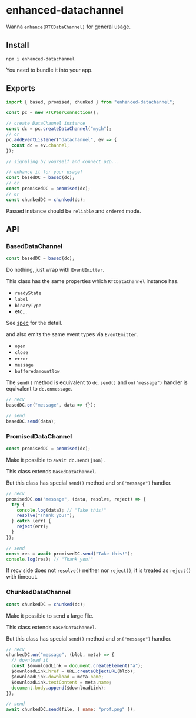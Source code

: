 # enhanced-datachannel

Wanna `enhance(RTCDataChannel)` for general usage.

## Install

```
npm i enhanced-datachannel
```

You need to bundle it into your app.

## Exports

```js
import { based, promised, chunked } from "enhanced-datachannel";

const pc = new RTCPeerConnection();

// create DataChannel instance
const dc = pc.createDataChannel("mych");
// or
pc.addEventListener("datachannel", ev => {
  const dc = ev.channel;
});

// signaling by yourself and connect p2p...

// enhance it for your usage!
const basedDC = based(dc);
// or
const promisedDC = promised(dc);
// or
const chunkedDC = chunked(dc);
```

Passed instance should be `reliable` and `ordered` mode.

## API

### BasedDataChannel

```js
const basedDC = based(dc);
```

Do nothing, just wrap with `EventEmitter`.

This class has the same properties which `RTCDataChannel` instance has.

- `readyState`
- `label`
- `binaryType`
- etc...

See [spec](https://w3c.github.io/webrtc-pc/#rtcdatachannel) for the detail.

and also emits the same event types via `EventEmitter`.

- `open`
- `close`
- `error`
- `message`
- `bufferedamountlow`

The `send()` method is equivalent to `dc.send()` and `on("message")` handler is equivalent to `dc.onmessage`.

```js
// recv
basedDC.on("message", data => {});

// send
basedDC.send(data);
```

### PromisedDataChannel

```js
const promisedDC = promised(dc);
```

Make it possible to `await dc.send(json)`.

This class extends `BasedDataChannel`.

But this class has special `send()` method and `on("message")` handler.

```js
// recv
promisedDC.on("message", (data, resolve, reject) => {
  try {
    console.log(data); // "Take this!"
    resolve("Thank you!");
  } catch (err) {
    reject(err);
  }
});

// send
const res = await promisedDC.send("Take this!");
console.log(res); // "Thank you!"
```

If recv side does not `resolve()` neither nor `reject()`, it is treated as `reject()` with timeout.

### ChunkedDataChannel

```js
const chunkedDC = chunked(dc);
```

Make it possible to send a large file.

This class extends `BasedDataChannel`.

But this class has special `send()` method and `on("message")` handler.

```js
// recv
chunkedDC.on("message", (blob, meta) => {
  // download it
  const $downloadLink = document.createElement("a");
  $downloadLink.href = URL.createObjectURL(blob);
  $downloadLink.download = meta.name;
  $downloadLink.textContent = meta.name;
  document.body.append($downloadLink);
});

// send
await chunkedDC.send(file, { name: "prof.png" });
```

